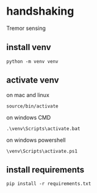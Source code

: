 # handshaking
Tremor sensing

## install venv
```
python -m venv venv
```

## activate venv
on mac and linux
```
source/bin/activate
```

on windows CMD
```
.\venv\Scripts\activate.bat
```
on windows powershell
```
\venv\Scripts\activate.ps1
```

## install requirements

```
pip install -r requirements.txt
```
